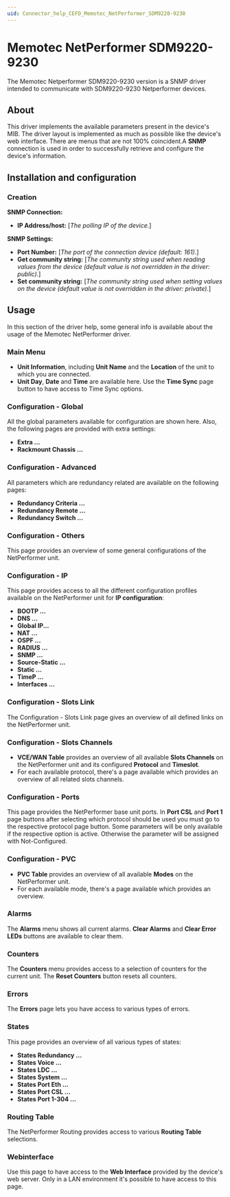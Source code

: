 ```yaml
---
uid: Connector_help_CEFD_Memotec_NetPerformer_SDM9220-9230
---
```


# Memotec NetPerformer SDM9220-9230

The Memotec Netperformer SDM9220-9230 version is a SNMP driver intended to communicate with SDM9220-9230 Netperformer devices.

## About

This driver implements the available parameters present in the device's MIB. The driver layout is implemented as much as possible like the device's web interface. There are menus that are not 100% coincident.A **SNMP** connection is used in order to successfully retrieve and configure the device's information.

## Installation and configuration

### Creation

**SNMP Connection:**

- **IP Address/host:** \[*The polling IP of the device.*\]

**SNMP Settings:**

- **Port Number:** \[*The port of the connection device (default: 161).*\]
- **Get community string:** \[*The community string used when reading values from the device (default value is not overridden in the driver: public).*\]
- **Set community string:** \[*The community string used when setting values on the device (*default value is not overridden in the driver: private*).*\]

## Usage

In this section of the driver help, some general info is available about the usage of the Memotec NetPerformer driver.

### Main Menu

- **Unit Information**, including **Unit Name** and the **Location** of the unit to which you are connected.
- **Unit Day**, **Date** and **Time** are available here. Use the **Time Sync** page button to have access to Time Sync options.

### Configuration - Global

All the global parameters available for configuration are shown here. Also, the following pages are provided with extra settings:

- **Extra ...**
- **Rackmount Chassis ...**

### Configuration - Advanced

All parameters which are redundancy related are available on the following pages:

- **Redundancy Criteria ...**
- **Redundancy Remote ...**
- **Redundancy Switch ...**

### Configuration - Others

This page provides an overview of some general configurations of the NetPerformer unit.

### Configuration - IP

This page provides access to all the different configuration profiles available on the NetPerformer unit for **IP configuration**:

- **BOOTP ...**
- **DNS ...**
- **Global IP...**
- **NAT ...**
- **OSPF ...**
- **RADIUS ...**
- **SNMP ...**
- **Source-Static ...**
- **Static ...**
- **TimeP ...**
- **Interfaces ...**

### Configuration - Slots Link

The Configuration - Slots Link page gives an overview of all defined links on the NetPerformer unit.

### Configuration - Slots Channels

- **VCE/WAN Table** provides an overview of all available **Slots Channels** on the NetPerformer unit and its configured **Protocol** and **Timeslot**.
- For each available protocol, there's a page available which provides an overview of all related slots channels.

### Configuration - Ports

This page provides the NetPerformer base unit ports. In **Port CSL** and **Port 1** page buttons after selecting which protocol should be used you must go to the respective protocol page button. Some parameters will be only available if the respective option is active. Otherwise the parameter will be assigned with Not-Configured.

### Configuration - PVC

- **PVC Table** provides an overview of all available **Modes** on the NetPerformer unit.
- For each available mode, there's a page available which provides an overview.

### Alarms

The **Alarms** menu shows all current alarms. **Clear Alarms** and **Clear Error LEDs** buttons are available to clear them.

### Counters

The **Counters** menu provides access to a selection of counters for the current unit. The **Reset Counters** button resets all counters.

### Errors

The **Errors** page lets you have access to various types of errors.

### States

This page provides an overview of all various types of states:

- **States Redundancy ...**
- **States Voice ...**
- **States LDC ...**
- **States System ...**
- **States Port Eth ...**
- **States Port CSL ...**
- **States Port 1-304 ...**

### Routing Table

The NetPerformer Routing provides access to various **Routing Table** selections.

### Webinterface

Use this page to have access to the **Web Interface** provided by the device's web server. Only in a LAN environment it's possible to have access to this page.

